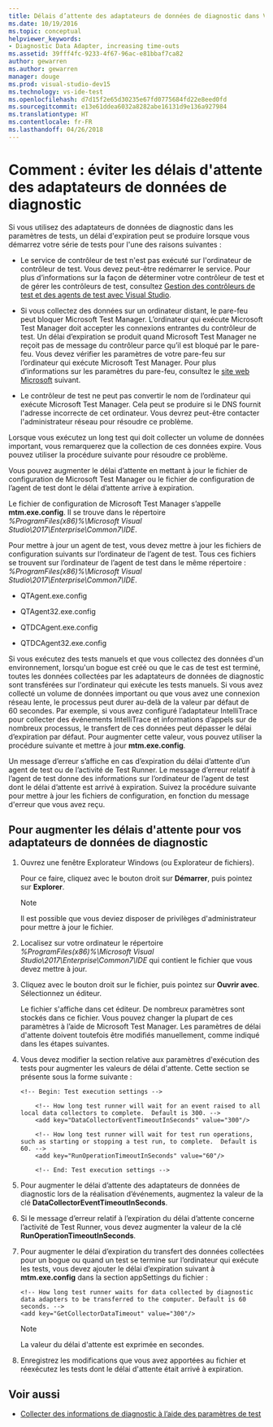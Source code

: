 ```yaml
---
title: Délais d’attente des adaptateurs de données de diagnostic dans Visual Studio
ms.date: 10/19/2016
ms.topic: conceptual
helpviewer_keywords:
- Diagnostic Data Adapter, increasing time-outs
ms.assetid: 39fff4fc-9233-4f67-96ac-e81bbaf7ca82
author: gewarren
ms.author: gewarren
manager: douge
ms.prod: visual-studio-dev15
ms.technology: vs-ide-test
ms.openlocfilehash: d7d15f2e65d30235e67fd0775684fd22e8eed0fd
ms.sourcegitcommit: e13e61ddea6032a8282abe16131d9e136a927984
ms.translationtype: HT
ms.contentlocale: fr-FR
ms.lasthandoff: 04/26/2018
---
```

# <a name="how-to-prevent-time-outs-for-diagnostic-data-adapters"></a>Comment : éviter les délais d'attente des adaptateurs de données de diagnostic

Si vous utilisez des adaptateurs de données de diagnostic dans les paramètres de tests, un délai d'expiration peut se produire lorsque vous démarrez votre série de tests pour l'une des raisons suivantes :

-   Le service de contrôleur de test n'est pas exécuté sur l'ordinateur de contrôleur de test. Vous devez peut-être redémarrer le service. Pour plus d’informations sur la façon de déterminer votre contrôleur de test et de gérer les contrôleurs de test, consultez [Gestion des contrôleurs de test et des agents de test avec Visual Studio](../test/manage-test-controllers-and-test-agents.md).

-   Si vous collectez des données sur un ordinateur distant, le pare-feu peut bloquer Microsoft Test Manager. L’ordinateur qui exécute Microsoft Test Manager doit accepter les connexions entrantes du contrôleur de test. Un délai d’expiration se produit quand Microsoft Test Manager ne reçoit pas de message du contrôleur parce qu’il est bloqué par le pare-feu. Vous devez vérifier les paramètres de votre pare-feu sur l’ordinateur qui exécute Microsoft Test Manager. Pour plus d’informations sur les paramètres du pare-feu, consultez le [site web Microsoft](http://go.microsoft.com/fwlink/?LinkId=184980) suivant.

-   Le contrôleur de test ne peut pas convertir le nom de l’ordinateur qui exécute Microsoft Test Manager. Cela peut se produire si le DNS fournit l'adresse incorrecte de cet ordinateur. Vous devrez peut-être contacter l'administrateur réseau pour résoudre ce problème.

 Lorsque vous exécutez un long test qui doit collecter un volume de données important, vous remarquerez que la collection de ces données expire. Vous pouvez utiliser la procédure suivante pour résoudre ce problème.

 Vous pouvez augmenter le délai d’attente en mettant à jour le fichier de configuration de Microsoft Test Manager ou le fichier de configuration de l’agent de test dont le délai d’attente arrive à expiration.

 Le fichier de configuration de Microsoft Test Manager s’appelle **mtm.exe.config**. Il se trouve dans le répertoire *%ProgramFiles(x86)%\Microsoft Visual Studio\2017\Enterprise\Common7\IDE*.

 Pour mettre à jour un agent de test, vous devez mettre à jour les fichiers de configuration suivants sur l’ordinateur de l’agent de test. Tous ces fichiers se trouvent sur l’ordinateur de l’agent de test dans le même répertoire : *%ProgramFiles(x86)%\Microsoft Visual Studio\2017\Enterprise\Common7\IDE*.

-   QTAgent.exe.config

-   QTAgent32.exe.config

-   QTDCAgent.exe.config

-   QTDCAgent32.exe.config

 Si vous exécutez des tests manuels et que vous collectez des données d'un environnement, lorsqu'un bogue est créé ou que le cas de test est terminé, toutes les données collectées par les adaptateurs de données de diagnostic sont transférées sur l'ordinateur qui exécute les tests manuels. Si vous avez collecté un volume de données important ou que vous avez une connexion réseau lente, le processus peut durer au-delà de la valeur par défaut de 60 secondes. Par exemple, si vous avez configuré l’adaptateur IntelliTrace pour collecter des événements IntelliTrace et informations d’appels sur de nombreux processus, le transfert de ces données peut dépasser le délai d’expiration par défaut. Pour augmenter cette valeur, vous pouvez utiliser la procédure suivante et mettre à jour **mtm.exe.config**.

 Un message d’erreur s’affiche en cas d’expiration du délai d’attente d’un agent de test ou de l’activité de Test Runner. Le message d’erreur relatif à l’agent de test donne des informations sur l’ordinateur de l’agent de test dont le délai d’attente est arrivé à expiration. Suivez la procédure suivante pour mettre à jour les fichiers de configuration, en fonction du message d'erreur que vous avez reçu.

## <a name="to-increase-the-time-outs-for-your-diagnostic-data-adapters"></a>Pour augmenter les délais d'attente pour vos adaptateurs de données de diagnostic

1.  Ouvrez une fenêtre Explorateur Windows (ou Explorateur de fichiers).

     Pour ce faire, cliquez avec le bouton droit sur **Démarrer**, puis pointez sur **Explorer**.

    > [!NOTE]
    > Il est possible que vous deviez disposer de privilèges d'administrateur pour mettre à jour le fichier.

2.  Localisez sur votre ordinateur le répertoire *%ProgramFiles(x86)%\Microsoft Visual Studio\2017\Enterprise\Common7\IDE* qui contient le fichier que vous devez mettre à jour.

3.  Cliquez avec le bouton droit sur le fichier, puis pointez sur **Ouvrir avec**. Sélectionnez un éditeur.

     Le fichier s'affiche dans cet éditeur. De nombreux paramètres sont stockés dans ce fichier. Vous pouvez changer la plupart de ces paramètres à l’aide de Microsoft Test Manager. Les paramètres de délai d'attente doivent toutefois être modifiés manuellement, comme indiqué dans les étapes suivantes.

4.  Vous devez modifier la section relative aux paramètres d'exécution des tests pour augmenter les valeurs de délai d'attente. Cette section se présente sous la forme suivante :

    ```
    <!-- Begin: Test execution settings -->

        <!-- How long test runner will wait for an event raised to all local data collectors to complete.  Default is 300. -->
        <add key="DataCollectorEventTimeoutInSeconds" value="300"/>

        <!-- How long test runner will wait for test run operations, such as starting or stopping a test run, to complete.  Default is 60. -->
        <add key="RunOperationTimeoutInSeconds" value="60"/>

        <!-- End: Test execution settings -->
    ```

5.  Pour augmenter le délai d’attente des adaptateurs de données de diagnostic lors de la réalisation d’événements, augmentez la valeur de la clé **DataCollectorEventTimeoutInSeconds**.

6.  Si le message d’erreur relatif à l’expiration du délai d’attente concerne l’activité de Test Runner, vous devez augmenter la valeur de la clé **RunOperationTimeoutInSeconds**.

7.  Pour augmenter le délai d’expiration du transfert des données collectées pour un bogue ou quand un test se termine sur l’ordinateur qui exécute les tests, vous devez ajouter le délai d’expiration suivant à **mtm.exe.config** dans la section appSettings du fichier :

    ```
    <!-- How long test runner waits for data collected by diagnostic data adapters to be transferred to the computer. Default is 60 seconds. -->
    <add key="GetCollectorDataTimeout" value="300"/>
    ```

    > [!NOTE]
    > La valeur du délai d'attente est exprimée en secondes.

8.  Enregistrez les modifications que vous avez apportées au fichier et réexécutez les tests dont le délai d'attente était arrivé à expiration.

## <a name="see-also"></a>Voir aussi

- [Collecter des informations de diagnostic à l’aide des paramètres de test](../test/collect-diagnostic-information-using-test-settings.md)